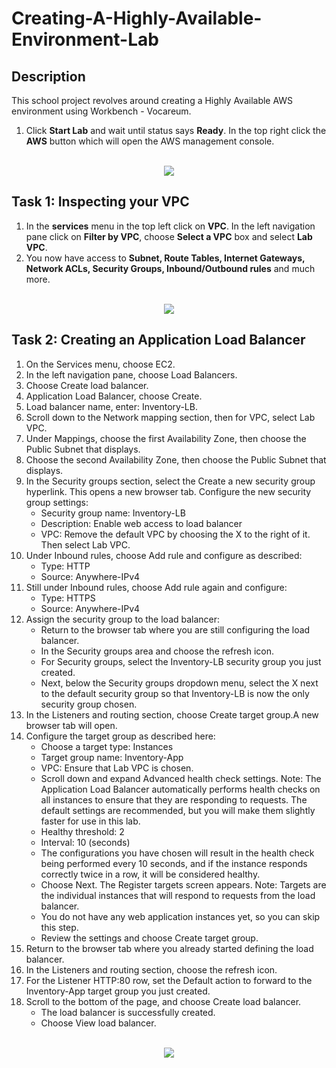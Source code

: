 # Creating-A-Highly-Available-Environment-Lab

<h2>Description</h2>

This school project revolves around creating a Highly Available AWS environment using Workbench - Vocareum. 

1. Click **Start Lab** and wait until status says **Ready**. In the top right click the **AWS** button which will open the AWS management console.

<p align="center">
<br/>
<img src="https://i.imgur.com/ZDpDGoq.png"/>

<h2>Task 1: Inspecting your VPC</h2>

1. In the **services** menu in the top left click on **VPC**. In the left navigation pane click on **Filter by VPC**, choose **Select a VPC** box and select **Lab VPC**.
2. You now have access to **Subnet, Route Tables, Internet Gateways, Network ACLs, Security Groups, Inbound/Outbound rules** and much more.

<p align="center">
<br/>
<img src="https://i.imgur.com/HZ2pg33.png"/>

<h2>Task 2: Creating an Application Load Balancer</h2>

1. On the Services menu, choose EC2.
2. In the left navigation pane, choose Load Balancers.
3. Choose Create load balancer.
4. Application Load Balancer, choose Create.
5. Load balancer name, enter: Inventory-LB.
6. Scroll down to the Network mapping section, then for VPC, select Lab VPC.
7. Under Mappings, choose the first Availability Zone, then choose the Public Subnet that displays.
8. Choose the second Availability Zone, then choose the Public Subnet that displays.
9. In the Security groups section, select the Create a new security group hyperlink. This opens a new browser tab. Configure the new security group settings:
    - Security group name: Inventory-LB
    - Description: Enable web access to load balancer
    - VPC: Remove the default VPC by choosing the X to the right of it. Then select Lab VPC.
10. Under Inbound rules, choose Add rule and configure as described:
    - Type: HTTP
    - Source: Anywhere-IPv4
11. Still under Inbound rules, choose Add rule again and configure:
    - Type: HTTPS
    - Source: Anywhere-IPv4
12. Assign the security group to the load balancer:
    - Return to the browser tab where you are still configuring the load balancer.
    - In the Security groups area and choose the  refresh icon.
    - For Security groups, select the Inventory-LB security group you just created.
    - Next, below the Security groups dropdown menu, select the X next to the default security group so that Inventory-LB is now the only security group chosen.
13. In the Listeners and routing section, choose Create target group.A new browser tab will open.
14. Configure the target group as described here:
    - Choose a target type: Instances
    - Target group name: Inventory-App
    - VPC: Ensure that Lab VPC is chosen.
    - Scroll down and expand  Advanced health check settings. Note: The Application Load Balancer automatically performs health checks on all instances to ensure that they are responding to requests. The default settings are recommended, but you will make them slightly faster for use in this lab.
    - Healthy threshold: 2
    - Interval: 10 (seconds)
    - The configurations you have chosen will result in the health check being performed every 10 seconds, and if the instance responds correctly twice in a row, it will be considered healthy.
    - Choose Next. The Register targets screen appears. Note: Targets are the individual instances that will respond to requests from the load balancer.
    - You do not have any web application instances yet, so you can skip this step.
    - Review the settings and choose Create target group.
15. Return to the browser tab where you already started defining the load balancer.
16. In the Listeners and routing section, choose the refresh icon.
17. For the Listener HTTP:80 row, set the Default action to forward to the Inventory-App target group you just created.
18. Scroll to the bottom of the page, and choose Create load balancer.
    - The load balancer is successfully created.
    - Choose View load balancer.   

<p align="center">
<br/>
<img src="https://i.imgur.com/kdGGlp8.png"/>
 
